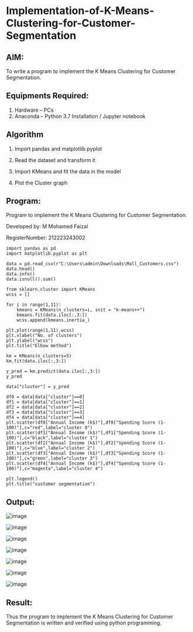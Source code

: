 # Implementation-of-K-Means-Clustering-for-Customer-Segmentation

## AIM:
To write a program to implement the K Means Clustering for Customer Segmentation.

## Equipments Required:
1. Hardware – PCs
2. Anaconda – Python 3.7 Installation / Jupyter notebook

## Algorithm
1. Import pandas and matplotlib.pyplot

2. Read the dataset and transform it

3. Import KMeans and fit the data in the model

4. Plot the Cluster graph

## Program:

Program to implement the K Means Clustering for Customer Segmentation.

Developed by:  M Mohamed Faizal

RegisterNumber:  212223243002

```
import pandas as pd
import matplotlib.pyplot as plt

data = pd.read_csv(r"C:\Users\admin\Downloads\Mall_Customers.csv")
data.head()
data.info()
data.isnull().sum()

from sklearn.cluster import KMeans
wcss = []

for i in range(1,11):
    kmeans = KMeans(n_clusters=i, init = "k-means++")
    kmeans.fit(data.iloc[:,3:])
    wcss.append(kmeans.inertia_)

plt.plot(range(1,11),wcss)
plt.xlabel("No. of clusters")
plt.ylabel("wcss")
plt.title("Elbow method")

km = KMeans(n_clusters=5)
km.fit(data.iloc[:,3:])

y_pred = km.predict(data.iloc[:,3:])
y_pred

data["cluster"] = y_pred

df0 = data[data["cluster"]==0]
df1 = data[data["cluster"]==1]
df2 = data[data["cluster"]==2]
df3 = data[data["cluster"]==3]
df4 = data[data["cluster"]==4]
plt.scatter(df0["Annual Income (k$)"],df0["Spending Score (1-100)"],c="red",label="cluster 0")
plt.scatter(df1["Annual Income (k$)"],df1["Spending Score (1-100)"],c="black",label="cluster 1")
plt.scatter(df2["Annual Income (k$)"],df2["Spending Score (1-100)"],c="blue",label="cluster 2")
plt.scatter(df3["Annual Income (k$)"],df3["Spending Score (1-100)"],c="green",label="cluster 3")
plt.scatter(df4["Annual Income (k$)"],df4["Spending Score (1-100)"],c="magenta",label="cluster 4")

plt.legend()
plt.title("customer segmentation")

```

## Output:

![image](https://github.com/user-attachments/assets/f7d39f9d-bf81-4101-b7ad-16e88c1df2d2)

![image](https://github.com/user-attachments/assets/c66dbd56-89e9-42db-a22f-ae6f7531150e)

![image](https://github.com/user-attachments/assets/71a3ddd0-fa52-4a55-b0e1-399fbd253d70)

![image](https://github.com/user-attachments/assets/0898f356-d7f5-482d-bf3e-b6ebd1d4d087)

![image](https://github.com/user-attachments/assets/fa80dedc-e841-4d48-9f95-b62a745951ec)

![image](https://github.com/user-attachments/assets/65f4984a-aab3-4a46-a3d3-617f97a03be0)

![image](https://github.com/user-attachments/assets/51c2e9d3-585c-493d-b75c-d981c32d34ae)

## Result:
Thus the program to implement the K Means Clustering for Customer Segmentation is written and verified using python programming.

